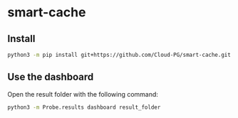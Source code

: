 # smart-cache

## Install

```bash
python3 -m pip install git+https://github.com/Cloud-PG/smart-cache.git
```

## Use the dashboard

Open the result folder with the following command:

```bash
python3 -m Probe.results dashboard result_folder
```
